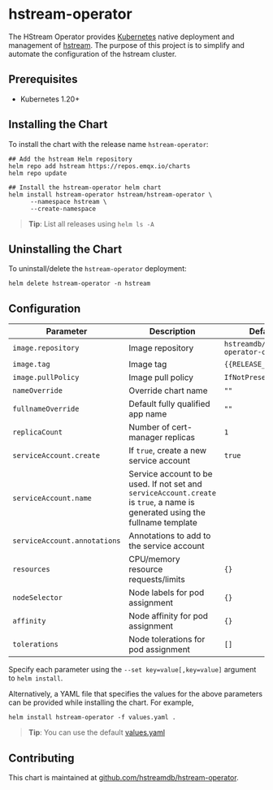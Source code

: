 # hstream-operator

The HStream Operator provides [Kubernetes](https://kubernetes.io/) native deployment and management of [hstream](https://hstream.io). The purpose of this project is to simplify and automate the configuration of the hstream cluster.

## Prerequisites

- Kubernetes 1.20+

## Installing the Chart

To install the chart with the release name `hstream-operator`:

```console
## Add the hstream Helm repository
helm repo add hstream https://repos.emqx.io/charts
helm repo update

## Install the hstream-operator helm chart
helm install hstream-operator hstream/hstream-operator \
      --namespace hstream \
      --create-namespace
```

> **Tip**: List all releases using `helm ls -A`

## Uninstalling the Chart

To uninstall/delete the `hstream-operator` deployment:

```console
helm delete hstream-operator -n hstream
```

## Configuration

| Parameter                    | Description                                                                                                                   | Default                                 |
| ---------------------------- | ----------------------------------------------------------------------------------------------------------------------------- | --------------------------------------- |
| `image.repository`           | Image repository                                                                                                              | `hstreamdb/hstream-operator-controller` |
| `image.tag`                  | Image tag                                                                                                                     | `{{RELEASE_VERSION}}`                   |
| `image.pullPolicy`           | Image pull policy                                                                                                             | `IfNotPresent`                          |
| `nameOverride`               | Override chart name                                                                                                           | `""`                                    |
| `fullnameOverride`           | Default fully qualified app name                                                                                              | `""`                                    |
| `replicaCount`               | Number of cert-manager replicas                                                                                               | `1`                                     |
| `serviceAccount.create`      | If `true`, create a new service account                                                                                       | `true`                                  |
| `serviceAccount.name`        | Service account to be used. If not set and `serviceAccount.create` is `true`, a name is generated using the fullname template |                                         |
| `serviceAccount.annotations` | Annotations to add to the service account                                                                                     |                                         |
| `resources`                  | CPU/memory resource requests/limits                                                                                           | `{}`                                    |
| `nodeSelector`               | Node labels for pod assignment                                                                                                | `{}`                                    |
| `affinity`                   | Node affinity for pod assignment                                                                                              | `{}`                                    |
| `tolerations`                | Node tolerations for pod assignment                                                                                           | `[]`                                    |

Specify each parameter using the `--set key=value[,key=value]` argument to `helm install`.

Alternatively, a YAML file that specifies the values for the above parameters can be provided while installing the chart. For example,

```console
helm install hstream-operator -f values.yaml .
```

> **Tip**: You can use the default [values.yaml](https://github.com/hstreamdb/hstream-operator/tree/main/deploy/charts/hstream-operator/values.yaml)

## Contributing

This chart is maintained at [github.com/hstreamdb/hstream-operator](https://github.com/hstreamdb/hstream-operator/tree/main/deploy/charts/hstream-operator).
